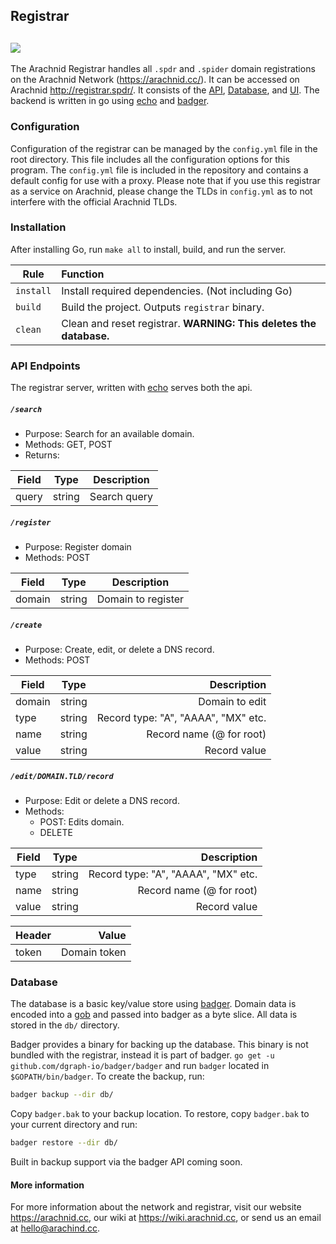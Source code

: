 ## Registrar

## <img src="https://arachnid.cc/graphics/logos/purple.png">

The Arachnid Registrar handles all `.spdr` and `.spider` domain registrations on the Arachnid Network (https://arachnid.cc/). It can be accessed on Arachnid http://registrar.spdr/. It consists of the [API](#api-endpoints), [Database](#database), and [UI](#ui). The backend is written in go using [echo](https://github.com/labstack/echo) and [badger](https://github.com/dgraph-io/badger).



### Configuration

Configuration of the registrar can be managed by the `config.yml` file in the root directory. This file includes all the configuration options for this program. The `config.yml` file is included in the repository and contains a default config for use with a proxy. Please note that if you use this registrar as a service on Arachnid, please change the TLDs in `config.yml` as to not interfere with the official Arachnid TLDs.



### Installation

After installing Go, run `make all` to install, build, and run the server.

| Rule      |                                                     Function |
| --------- | :----------------------------------------------------------- |
| `install` |            Install required dependencies. (Not including Go) |
| `build`   |               Build the project. Outputs `registrar` binary. |
| `clean`   | Clean and reset registrar. **WARNING: This deletes the database.** |



### API Endpoints

The registrar server, written with [echo](https://github.com/labstack/echo) serves both the api.

##### `/search`

* Purpose: Search for an available domain.
* Methods: GET, POST
* Returns: 

| Field | Type   | Description  |
| ----- | ------ | ------------ |
| query | string | Search query |

##### `/register`

- Purpose: Register domain
- Methods: POST

| Field  | Type   | Description        |
| ------ | ------ | ------------------ |
| domain | string | Domain to register |

##### `/create`

- Purpose: Create, edit, or delete a DNS record.
- Methods: POST

| Field  | Type   | Description                       |
| ------ | ------ | ---------------------------------:|
| domain | string | Domain to edit                    |
| type   | string | Record type: "A", "AAAA", "MX" etc.|
| name   | string | Record name (@ for root) |
| value  | string | Record value        |


#####  `/edit/DOMAIN.TLD/record` 

- Purpose: Edit or delete a DNS record.
- Methods:
  - POST: Edits domain.
  - DELETE

| Field  | Type   | Description                       |
| ------ | ------ | ---------------------------------:|
| type   | string | Record type: "A", "AAAA", "MX" etc.|
| name   | string | Record name (@ for root) |
| value  | string | Record value        |

| Header | Value  |
| ------ | ------: |
| token | Domain token |



### Database

The database is a basic key/value store using [badger](https://github.com/dgraph-io/badger). Domain data is encoded into a [gob](https://golang.org/pkg/encoding/gob/) and passed into badger as a byte slice. All data is stored in the `db/` directory.

Badger provides a binary for backing up the database. This binary is not bundled with the registrar, instead it is part of badger. `go get -u github.com/dgraph-io/badger/badger` and run `badger` located in `$GOPATH/bin/badger`. To create the backup, run:

```bash
badger backup --dir db/
```

Copy `badger.bak` to your backup location. To restore, copy `badger.bak` to your current directory and run:

```bash
badger restore --dir db/
```

 Built in backup support via the badger API coming soon.



#### More information

For more information about the network and registrar, visit our website https://arachnid.cc, our wiki at https://wiki.arachnid.cc, or send us an email at hello@arachind.cc.
